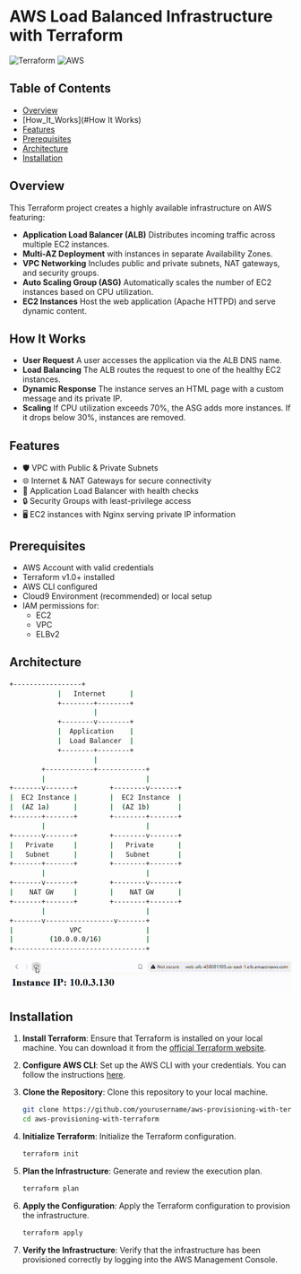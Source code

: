 # AWS Load Balanced Infrastructure with Terraform

![Terraform](https://img.shields.io/badge/terraform-%235835CC.svg?style=for-the-badge&logo=terraform&logoColor=white)
![AWS](https://img.shields.io/badge/AWS-%23FF9900.svg?style=for-the-badge&logo=amazon-aws&logoColor=white)

## Table of Contents

- [Overview](#Overview)
- [How_It_Works](#How It Works)
- [Features](#Features)
- [Prerequisites](#Prerequisites)
- [Architecture](#Architecture)
- [Installation](#Installation)


## Overview
This Terraform project creates a highly available infrastructure on AWS featuring:
- **Application Load Balancer (ALB)** Distributes incoming traffic across multiple EC2 instances.
- **Multi-AZ Deployment** with instances in separate Availability Zones.
- **VPC Networking** Includes public and private subnets, NAT gateways, and security groups.
- **Auto Scaling Group (ASG)** Automatically scales the number of EC2 instances based on CPU utilization.
- **EC2 Instances** Host the web application (Apache HTTPD) and serve dynamic content.

## How It Works
- **User Request** A user accesses the application via the ALB DNS name.
- **Load Balancing** The ALB routes the request to one of the healthy EC2 instances.
- **Dynamic Response** The instance serves an HTML page with a custom message and its private IP.
- **Scaling** If CPU utilization exceeds 70%, the ASG adds more instances. If it drops below 30%, instances are removed.

## Features
- 🛡️ VPC with Public & Private Subnets
- 🌐 Internet & NAT Gateways for secure connectivity
- 🔄 Application Load Balancer with health checks
- 🔒 Security Groups with least-privilege access
- 🖥️ EC2 instances with Nginx serving private IP information

## Prerequisites
- AWS Account with valid credentials
- Terraform v1.0+ installed
- AWS CLI configured
- Cloud9 Environment (recommended) or local setup
- IAM permissions for:
  - EC2
  - VPC
  - ELBv2

## Architecture
```bash
+-----------------+
            |   Internet      |
            +--------+--------+
                     |
            +--------v--------+
            |  Application    |
            |  Load Balancer  |
            +--------+--------+
                     |
        +------------+------------+
        |                         |
+-------v-------+        +--------v-------+
|  EC2 Instance |        |  EC2 Instance  |
|  (AZ 1a)      |        |  (AZ 1b)       |
+-------+-------+        +--------+-------+
        |                         |
+-------v-------+        +--------v-------+
|   Private     |        |   Private      |
|   Subnet      |        |   Subnet       |
+-------+-------+        +--------+-------+
        |                         |
+-------v-------+        +--------v-------+
|    NAT GW     |        |    NAT GW      |
+-------+-------+        +--------+-------+
        |                         |
+-------v-----------------v-------+
|              VPC                |
|         (10.0.0.0/16)           |
+---------------------------------+

```

![Demo](/assetes/Record.gif)

## Installation

1. **Install Terraform**: Ensure that Terraform is installed on your local machine. You can download it from the [official Terraform website](https://www.terraform.io/downloads.html).

2. **Configure AWS CLI**: Set up the AWS CLI with your credentials. You can follow the instructions [here](https://docs.aws.amazon.com/cli/latest/userguide/cli-configure-quickstart.html).

3. **Clone the Repository**: Clone this repository to your local machine.
    ```sh
    git clone https://github.com/yourusername/aws-provisioning-with-terraform.git
    cd aws-provisioning-with-terraform
    ```

4. **Initialize Terraform**: Initialize the Terraform configuration.
    ```sh
    terraform init
    ```

5. **Plan the Infrastructure**: Generate and review the execution plan.
    ```sh
    terraform plan
    ```

6. **Apply the Configuration**: Apply the Terraform configuration to provision the infrastructure.
    ```sh
    terraform apply
    ```

7. **Verify the Infrastructure**: Verify that the infrastructure has been provisioned correctly by logging into the AWS Management Console.
